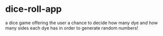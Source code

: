 # dice-roll-app
a dice game offering the user a chance to decide how many dye and how many sides each dye has in order to generate random numbers!
